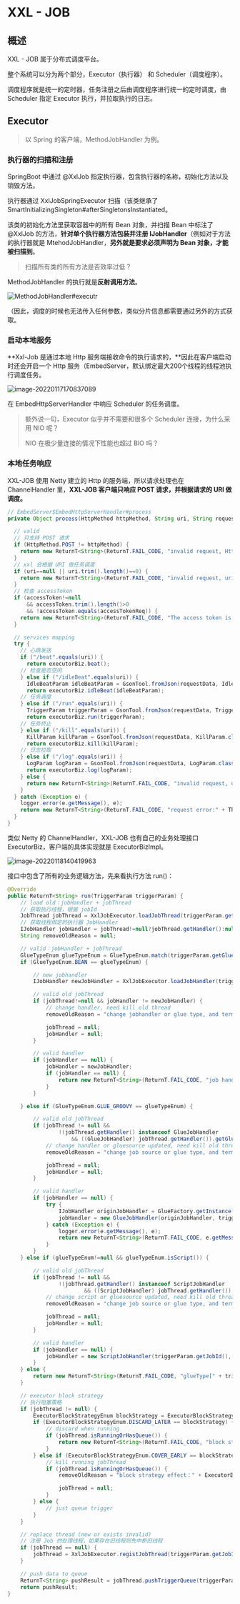 # XXL - JOB



## 概述

XXL - JOB 属于分布式调度平台。

整个系统可以分为两个部分，Executor（执行器） 和 Scheduler（调度程序）。

调度程序就是统一的定时器，任务注册之后由调度程序进行统一的定时调度，由 Scheduler 指定 Executor 执行，并拉取执行的日志。









## Executor 

> 以 Spring 的客户端，MethodJobHandler 为例。



### 执行器的扫描和注册

SpringBoot 中通过 @XxlJob 指定执行器，包含执行器的名称，初始化方法以及销毁方法。

执行器通过 XxlJobSpringExecutor 扫描（该类继承了 SmartInitializingSingleton#afterSingletonsInstantiated。

该类的初始化方法里获取容器中的所有 Bean 对象，并扫描 Bean 中标注了 @XxlJob 的方法，**针对单个执行器方法包装并注册 IJobHandler**（例如对于方法的执行器就是 MtehodJobHandler，**另外就是要求必须声明为 Bean 对象，才能被扫描到**。

> 扫描所有类的所有方法是否效率过低？

MethodJobHandler 的执行就是**反射调用方法**。

![MethodJobHandler#executr](assets/image-20220117163552053.png)

（因此，调度的时候也无法传入任何参数，类似分片信息都需要通过另外的方式获取。



### 启动本地服务

**Xxl-Job 是通过本地 Http 服务端接收命令的执行请求的，**因此在客户端启动时还会开启一个 Http 服务（EmbedServer，默认绑定最大200个线程的线程池执行调度任务。

![image-20220117170837089](assets/image-20220117170837089.png)



在 EmbedHttpServerHandler 中响应 Scheduler 的任务调度。

> 额外说一句，Executor 似乎并不需要和很多个 Scheduler 连接，为什么采用 NIO 呢？
>
> NIO 在极少量连接的情况下性能也超过 BIO 吗？



### 本地任务响应

XXL-JOB 使用 Netty 建立的 Http 的服务端，所以请求处理也在 ChannelHandler 里，**XXL-JOB 客户端只响应 POST 请求，并根据请求的 URI 做调度。**

```java
// EmbedServer$EmbedHttpServerHandler#process
private Object process(HttpMethod httpMethod, String uri, String requestData, String accessTokenReq) {

  // valid
  // 只支持 POST 请求 
  if (HttpMethod.POST != httpMethod) {
    return new ReturnT<String>(ReturnT.FAIL_CODE, "invalid request, HttpMethod not support.");
  }
  // xxl 会根据 URI 做任务调度
  if (uri==null || uri.trim().length()==0) {
    return new ReturnT<String>(ReturnT.FAIL_CODE, "invalid request, uri-mapping empty.");
  }
  // 检查 accessToken
  if (accessToken!=null
      && accessToken.trim().length()>0
      && !accessToken.equals(accessTokenReq)) {
    return new ReturnT<String>(ReturnT.FAIL_CODE, "The access token is wrong.");
  }

  // services mapping
  try {
    // 心跳发送
    if ("/beat".equals(uri)) {
      return executorBiz.beat();
    // 检查是否空闲
    } else if ("/idleBeat".equals(uri)) {
      IdleBeatParam idleBeatParam = GsonTool.fromJson(requestData, IdleBeatParam.class);
      return executorBiz.idleBeat(idleBeatParam);
    // 任务调度
    } else if ("/run".equals(uri)) {
      TriggerParam triggerParam = GsonTool.fromJson(requestData, TriggerParam.class);
      return executorBiz.run(triggerParam);
    // 任务终止
    } else if ("/kill".equals(uri)) {
      KillParam killParam = GsonTool.fromJson(requestData, KillParam.class);
      return executorBiz.kill(killParam);
    // 日志拉取
    } else if ("/log".equals(uri)) {
      LogParam logParam = GsonTool.fromJson(requestData, LogParam.class);
      return executorBiz.log(logParam);
    } else {
      return new ReturnT<String>(ReturnT.FAIL_CODE, "invalid request, uri-mapping("+ uri +") not found.");
    }
  } catch (Exception e) {
    logger.error(e.getMessage(), e);
    return new ReturnT<String>(ReturnT.FAIL_CODE, "request error:" + ThrowableUtil.toString(e));
  }
}
```

类似 Netty 的 ChannelHandler，XXL-JOB 也有自己的业务处理接口 ExecutorBiz，客户端的具体实现就是 ExecutorBizImpl。



![image-20220118140419963](assets/image-20220118140419963.png)

接口中包含了所有的业务逻辑方法，先来看执行方法 run()：

```java
@Override
public ReturnT<String> run(TriggerParam triggerParam) {
    // load old：jobHandler + jobThread
    // 获取执行线程，根据 jobId
    JobThread jobThread = XxlJobExecutor.loadJobThread(triggerParam.getJobId());
    // 获取线程绑定的执行器 JobHandler
    IJobHandler jobHandler = jobThread!=null?jobThread.getHandler():null;
    String removeOldReason = null;

    // valid：jobHandler + jobThread
    GlueTypeEnum glueTypeEnum = GlueTypeEnum.match(triggerParam.getGlueType());
    if (GlueTypeEnum.BEAN == glueTypeEnum) {

        // new jobhandler
        IJobHandler newJobHandler = XxlJobExecutor.loadJobHandler(triggerParam.getExecutorHandler());

        // valid old jobThread
        if (jobThread!=null && jobHandler != newJobHandler) {
            // change handler, need kill old thread
            removeOldReason = "change jobhandler or glue type, and terminate the old job thread.";

            jobThread = null;
            jobHandler = null;
        }

        // valid handler
        if (jobHandler == null) {
            jobHandler = newJobHandler;
            if (jobHandler == null) {
                return new ReturnT<String>(ReturnT.FAIL_CODE, "job handler [" + triggerParam.getExecutorHandler() + "] not found.");
            }
        }

    } else if (GlueTypeEnum.GLUE_GROOVY == glueTypeEnum) {

        // valid old jobThread
        if (jobThread != null &&
                !(jobThread.getHandler() instanceof GlueJobHandler
                    && ((GlueJobHandler) jobThread.getHandler()).getGlueUpdatetime()==triggerParam.getGlueUpdatetime() )) {
            // change handler or gluesource updated, need kill old thread
            removeOldReason = "change job source or glue type, and terminate the old job thread.";

            jobThread = null;
            jobHandler = null;
        }

        // valid handler
        if (jobHandler == null) {
            try {
                IJobHandler originJobHandler = GlueFactory.getInstance().loadNewInstance(triggerParam.getGlueSource());
                jobHandler = new GlueJobHandler(originJobHandler, triggerParam.getGlueUpdatetime());
            } catch (Exception e) {
                logger.error(e.getMessage(), e);
                return new ReturnT<String>(ReturnT.FAIL_CODE, e.getMessage());
            }
        }
    } else if (glueTypeEnum!=null && glueTypeEnum.isScript()) {

        // valid old jobThread
        if (jobThread != null &&
                !(jobThread.getHandler() instanceof ScriptJobHandler
                        && ((ScriptJobHandler) jobThread.getHandler()).getGlueUpdatetime()==triggerParam.getGlueUpdatetime() )) {
            // change script or gluesource updated, need kill old thread
            removeOldReason = "change job source or glue type, and terminate the old job thread.";

            jobThread = null;
            jobHandler = null;
        }

        // valid handler
        if (jobHandler == null) {
            jobHandler = new ScriptJobHandler(triggerParam.getJobId(), triggerParam.getGlueUpdatetime(), triggerParam.getGlueSource(), GlueTypeEnum.match(triggerParam.getGlueType()));
        }
    } else {
        return new ReturnT<String>(ReturnT.FAIL_CODE, "glueType[" + triggerParam.getGlueType() + "] is not valid.");
    }

    // executor block strategy
    // 执行阻塞策略
    if (jobThread != null) {
        ExecutorBlockStrategyEnum blockStrategy = ExecutorBlockStrategyEnum.match(triggerParam.getExecutorBlockStrategy(), null);
        if (ExecutorBlockStrategyEnum.DISCARD_LATER == blockStrategy) {
            // discard when running
            if (jobThread.isRunningOrHasQueue()) {
                return new ReturnT<String>(ReturnT.FAIL_CODE, "block strategy effect："+ExecutorBlockStrategyEnum.DISCARD_LATER.getTitle());
            }
        } else if (ExecutorBlockStrategyEnum.COVER_EARLY == blockStrategy) {
            // kill running jobThread
            if (jobThread.isRunningOrHasQueue()) {
                removeOldReason = "block strategy effect：" + ExecutorBlockStrategyEnum.COVER_EARLY.getTitle();

                jobThread = null;
            }
        } else {
            // just queue trigger
        }
    }

    // replace thread (new or exists invalid)
    // 注册 Job 的处理线程，如果存在旧线程则先中断旧线程
    if (jobThread == null) {
        jobThread = XxlJobExecutor.registJobThread(triggerParam.getJobId(), jobHandler, removeOldReason);
    }

    // push data to queue
    ReturnT<String> pushResult = jobThread.pushTriggerQueue(triggerParam);
    return pushResult;
}
```
